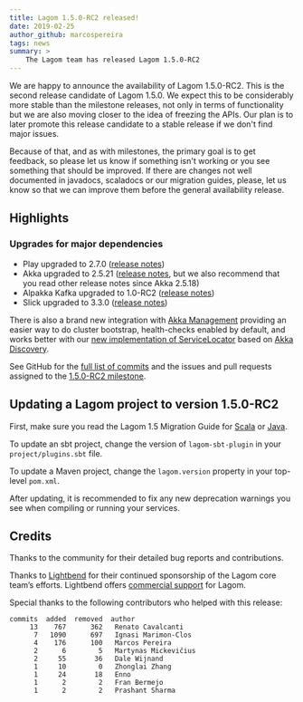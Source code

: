 ```yaml
---
title: Lagom 1.5.0-RC2 released!
date: 2019-02-25
author_github: marcospereira
tags: news
summary: >
    The Lagom team has released Lagom 1.5.0-RC2
---
```


We are happy to announce the availability of Lagom 1.5.0-RC2. This is the second release candidate of Lagom 1.5.0. We expect this to be considerably more stable than the milestone releases, not only in terms of functionality but we are also moving closer to the idea of freezing the APIs. Our plan is to later promote this release candidate to a stable release if we don't find major issues.

Because of that, and as with milestones, the primary goal is to get feedback, so please let us know if something isn't working or you see something that should be improved. If there are changes not well documented in javadocs, scaladocs or our migration guides, please, let us know so that we can improve them before the general availability release.

## Highlights

### Upgrades for major dependencies

- Play upgraded to 2.7.0 ([release notes](https://blog.playframework.com/play-2-7-0-is-here/))
- Akka upgraded to 2.5.21 ([release notes](https://akka.io/blog/news/2019/02/13/akka-2.5.21-released), but we also recommend that you read other release notes since Akka 2.5.18)
- Alpakka Kafka upgraded to 1.0-RC2 ([release notes](https://doc.akka.io/docs/akka-stream-kafka/current/release-notes/1.0-RC2.html))
- Slick upgraded to 3.3.0 ([release notes](http://slick.lightbend.com/news/2019/01/30/slick-3.3.0-released.html))

There is also a brand new integration with [Akka Management](https://developer.lightbend.com/docs/akka-management/current/) providing an easier way to do cluster bootstrap, health-checks enabled by default, and works better with our [new implementation of ServiceLocator](https://github.com/lagom/akka-discovery-service-locator) based on [Akka Discovery](https://doc.akka.io/docs/akka/2.5/discovery/index.html).

See GitHub for the [full list of commits](https://github.com/lagom/lagom/compare/1.5.0-RC1...1.5.0-RC2) and the issues and pull requests assigned to the [1.5.0-RC2 milestone](https://github.com/lagom/lagom/milestone/44?closed=1).

## Updating a Lagom project to version 1.5.0-RC2

First, make sure you read the Lagom 1.5 Migration Guide for [Scala](https://www.lagomframework.com/documentation/latest/scala/Migration15.html) or [Java](https://www.lagomframework.com/documentation/latest/java/Migration15.html).

To update an sbt project, change the version of `lagom-sbt-plugin` in your `project/plugins.sbt` file.

To update a Maven project, change the `lagom.version` property in your top-level `pom.xml`.

After updating, it is recommended to fix any new deprecation warnings you see when compiling or running your services.

## Credits

Thanks to the community for their detailed bug reports and contributions.

Thanks to [Lightbend](https://www.lightbend.com/) for their continued sponsorship of the Lagom core team’s efforts. Lightbend offers [commercial support](https://www.lightbend.com/subscription) for Lagom.

Special thanks to the following contributors who helped with this release:

```
commits  added  removed  author
     13    767      362   Renato Cavalcanti
      7   1090      697   Ignasi Marimon-Clos
      4    176      100   Marcos Pereira
      2      6        5   Martynas Mickevičius
      2     55       36   Dale Wijnand
      1     10        0   Zhonglai Zhang
      1     24       18   Enno
      1      2        2   Fran Bermejo
      1      2        2   Prashant Sharma
```
